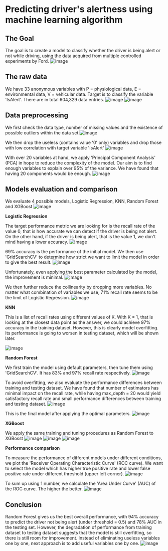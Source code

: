 # Predicting driver's alertness using machine learning algorithm


## **The Goal**

The goal is to create a model to classify whether the driver is being alert or not while driving, using the data acquired from multiple controlled experiments by Ford.
![image](https://user-images.githubusercontent.com/80243823/117619770-3fe93b00-b1a2-11eb-8c73-28a1f4d54795.png)


## **The raw data**
We have 33 anonymous variables with P = physiological data, E = environmental data, V = vehicular data. Target is to classify the variable 'IsAlert'. There are in total 604,329 data entries.
![image](https://user-images.githubusercontent.com/80243823/117620710-52b03f80-b1a3-11eb-9bbd-7177012d1a0f.png)
![image](https://user-images.githubusercontent.com/80243823/117620843-7a070c80-b1a3-11eb-880d-519c061b473b.png)


## **Data preprocessing**
We first check the data type, number of missing values and the existence of possible outliers within the data set
![image](https://user-images.githubusercontent.com/80243823/117621250-fd286280-b1a3-11eb-847f-f0c3362ba159.png)

We then drop the useless (contains value '0' only) variables and drop those with low correlation with target variable 'IsAlert'
![image](https://user-images.githubusercontent.com/80243823/117622110-de769b80-b1a4-11eb-92b2-ff048bf719a1.png)

With over 20 variables at hand, we apply 'Principal Component Analysis' (PCA) in hope to reduce the complexity of the model. Our aim is to find enough variables to explain over 95% of the variance. We have found that having 20 components would be enough.
![image](https://user-images.githubusercontent.com/80243823/117622786-9c018e80-b1a5-11eb-9c13-ad8f0d22551b.png)


## **Models evaluation and comparison**
We evaluate 4 possible models, Logistic Regression, KNN, Random Forest and XGBoost
![image](https://user-images.githubusercontent.com/80243823/117623836-dae41400-b1a6-11eb-89ae-5cdad32c018e.png)


**Logistic Regression**

The target performance metric we are looking for is the recall rate of the value 0, that is how accurate we can detect if the driver is being not alert.
On the other hand, if the driver is being alert, that is the value 1, we don't mind having a lower accuracy.
![image](https://user-images.githubusercontent.com/80243823/117625528-b0935600-b1a8-11eb-95ba-7b7cdc80b967.png)

69% accuracy is the performance of the initial model. We then use 'GridSearchCV' to determine how strict we want to limit the model in order to give the best result.
![image](https://user-images.githubusercontent.com/80243823/117626084-4f1fb700-b1a9-11eb-9dd7-e6992bcd25de.png)

Unfortunately, even applying the best parameter calculated by the model, the improvement is minimal.
![image](https://user-images.githubusercontent.com/80243823/117626137-6068c380-b1a9-11eb-81c3-994c39cf17c2.png)

We then further reduce the collinearity by dropping more variables. No matter what combination of variables we use, 71% recall rate seems to be the limit of Logistic Regression.
![image](https://user-images.githubusercontent.com/80243823/117626833-1d5b2000-b1aa-11eb-9d3d-0816f7bb5a4e.png)


**KNN**

This is a list of recall rates using different values of K. With K = 1, that is looking at the closest data point as the answer, we could achieve 97% accuracy in the training dataset. However, this is clearly model overfitting. Its performance is going to worsen in testing dataset, which will be shown later.

![image](https://user-images.githubusercontent.com/80243823/117629515-d1f64100-b1ac-11eb-9336-2fd8b29f6671.png)


**Random Forest**

We first train the model using default parameters, then tune them using 'GridSearchCV'. It has 83% and 97% recall rate respectively.
![image](https://user-images.githubusercontent.com/80243823/117629934-3dd8a980-b1ad-11eb-838f-513367796cff.png)

To avoid overfitting, we also evaluate the performance differences between training and testing dataset. We have found that number of estimators has minimal impact on the recall rate, while having max_depth = 20 would yield satisfactory recall rate and small performance differences between training and testing dataset.
![image](https://user-images.githubusercontent.com/80243823/117630243-9314bb00-b1ad-11eb-89be-1a4d07dc2f64.png)

This is the final model after applying the optimal parameters.
![image](https://user-images.githubusercontent.com/80243823/117631930-55189680-b1af-11eb-855a-197dc2a880b2.png)


**XGBoost**

We apply the same training and tuning procedures as Random Forest to XGBosst
![image](https://user-images.githubusercontent.com/80243823/117631322-b2f8ae80-b1ae-11eb-92dd-fa0c7fad0532.png)
![image](https://user-images.githubusercontent.com/80243823/117631758-23073480-b1af-11eb-8122-1954aaf06ca1.png)
![image](https://user-images.githubusercontent.com/80243823/117631865-3f0ad600-b1af-11eb-952f-5d2496786f38.png)

**Performance comparison**

To measure the performance of different models under different conditions, we plot the 'Receiver Operating Characteristic Curve' (ROC curve). We want to select the model which has higher true positive rate and lower false positive rate under different threshold (upper left corner).
![image](https://user-images.githubusercontent.com/80243823/117632093-7c6f6380-b1af-11eb-8208-bc7cfeb7e690.png)

To sum up using 1 number, we calculate the 'Area Under Curve' (AUC) of the ROC curve. The higher the better.
![image](https://user-images.githubusercontent.com/80243823/117634946-fef92280-b1b1-11eb-98f4-6641495ea25e.png)


## **Conclusion**
Random Forest gives us the best overall performance, with 94% accuracy to predict the driver not being alert (under threshold = 0.5) and 78% AUC in the testing set.
However, the degradation of performance from training dataset to testing dataset suggests that the model is still overfitting, so there is still room for improvement. Instead of eliminating useless variables one by one, next approach is to add useful variables one by one.
![image](https://user-images.githubusercontent.com/80243823/117636337-49c76a00-b1b3-11eb-9fde-5a6f70670f58.png)
